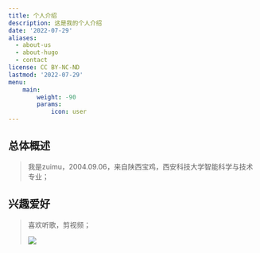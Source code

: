 ```yaml
---
title: 个人介绍
description: 这是我的个人介绍
date: '2022-07-29'
aliases:
  - about-us
  - about-hugo
  - contact
license: CC BY-NC-ND
lastmod: '2022-07-29'
menu:
    main: 
        weight: -90
        params:
            icon: user
---
```

## 总体概述
> 我是zuimu，2004.09.06，来自陕西宝鸡，西安科技大学智能科学与技术专业；

## 兴趣爱好
> 喜欢听歌，剪视频；
>
> ![](D:\Desktop\hugo-theme-stack\exampleSite\content\post\3-2-单片机-通信协议\1.jpg)



